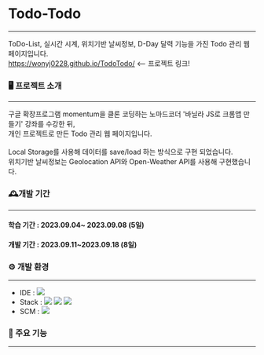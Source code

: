 # Todo-Todo
-------------
ToDo-List, 실시간 시계, 위치기반 날씨정보, D-Day 달력 기능을 가진 Todo 관리 웹페이지입니다. <br>
https://wonyj0228.github.io/TodoTodo/ <-- 프로젝트 링크!

### 🖥️ 프로젝트 소개
-------------
구글 확장프로그램 momentum을 클론 코딩하는 노마드코더 '바닐라 JS로 크롬앱 만들기' 강좌를 수강한 뒤, <br> 
개인 프로젝트로 만든 Todo 관리 웹 페이지입니다. <br><br>
Local Storage를 사용해 데이터를 save/load 하는 방식으로 구현 되었습니다. <br>
위치기반 날씨정보는 Geolocation API와 Open-Weather API를 사용해 구현했습니다.

### 🕰️개발 기간
-------------
#### 학습 기간 : 2023.09.04~ 2023.09.08 (5일)
#### 개발 기간 : 2023.09.11~2023.09.18 (8일)


### ⚙️ 개발 환경
-------------
- IDE : <img src="https://img.shields.io/badge/VisualStudioCode-007ACC?style=flat-square&logo=visualstudiocode&logoColor=white"/>
- Stack : <img src="https://img.shields.io/badge/JavaScript-F7DF1E?style=flat-square&logo=javascript&logoColor=black"/> <img src="https://img.shields.io/badge/HTML5-E34F26?style=flat-square&logo=html5&logoColor=white"/> <img src="https://img.shields.io/badge/CSS3-1572B6?style=flat-square&logo=css3&logoColor=white"/>
- SCM : <img src="https://img.shields.io/badge/Github-181717?style=flat-square&logo=github&logoColor=white"/>

### 📌 주요 기능
-------------
